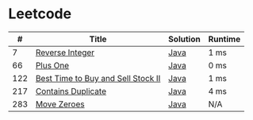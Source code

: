 # Leetcode

| # | Title | Solution | Runtime |
|---| ----- | -------- | ------- |
|7|[ Reverse Integer](https://leetcode.com/problems/reverse-integer/)|[Java](./solutions/7.%20Reverse%20Integer.java)|1 ms|
|66|[ Plus One](https://leetcode.com/problems/plus-one/)|[Java](./solutions/66.%20Plus%20One.java)|0 ms|
|122|[ Best Time to Buy and Sell Stock II](https://leetcode.com/problems/best-time-to-buy-and-sell-stock-ii/)|[Java](./solutions/122.%20Best%20Time%20to%20Buy%20and%20Sell%20Stock%20II.java)|1 ms|
|217|[ Contains Duplicate](https://leetcode.com/problems/contains-duplicate/)|[Java](./solutions/217.%20Contains%20Duplicate.java)|4 ms|
|283|[ Move Zeroes](https://leetcode.com/problems/move-zeroes/)|[Java](./solutions/283.%20Move%20Zeroes.java)|N/A|
